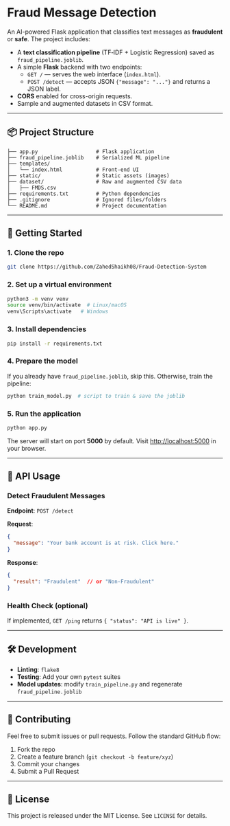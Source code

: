 # Fraud Message Detection

An AI-powered Flask application that classifies text messages as **fraudulent** or **safe**. The project includes:

- A **text classification pipeline** (TF‑IDF + Logistic Regression) saved as `fraud_pipeline.joblib`.
- A simple **Flask** backend with two endpoints:
  - `GET /` — serves the web interface (`index.html`).
  - `POST /detect` — accepts JSON `{"message": "..."}` and returns a JSON label.
- **CORS** enabled for cross-origin requests.
- Sample and augmented datasets in CSV format.

---

## 📦 Project Structure

```
├── app.py                   # Flask application
├── fraud_pipeline.joblib    # Serialized ML pipeline
├── templates/
│   └── index.html           # Front-end UI
├── static/                  # Static assets (images)
├── dataset/                 # Raw and augmented CSV data
│   ├── FMDS.csv
├── requirements.txt         # Python dependencies
├── .gitignore               # Ignored files/folders
└── README.md                # Project documentation
```

---

## 🚀 Getting Started

### 1. Clone the repo

```bash
git clone https://github.com/ZahedShaikh08/Fraud-Detection-System
```

### 2. Set up a virtual environment

```bash
python3 -m venv venv
source venv/bin/activate  # Linux/macOS
venv\Scripts\activate   # Windows
```

### 3. Install dependencies

```bash
pip install -r requirements.txt
```

### 4. Prepare the model

If you already have `fraud_pipeline.joblib`, skip this. Otherwise, train the pipeline:

```bash
python train_model.py  # script to train & save the joblib
```

### 5. Run the application

```bash
python app.py
```

The server will start on port **5000** by default. Visit [http://localhost:5000](http://localhost:5000) in your browser.

---

## 📡 API Usage

### Detect Fraudulent Messages

**Endpoint**: `POST /detect`

**Request**:

```json
{
  "message": "Your bank account is at risk. Click here."
}
```

**Response**:

```json
{
  "result": "Fraudulent"  // or "Non-Fraudulent"
}
```

### Health Check (optional)

If implemented, `GET /ping` returns `{ "status": "API is live" }`.

---

## 🛠 Development

- **Linting**: `flake8`
- **Testing**: Add your own `pytest` suites
- **Model updates**: modify `train_pipeline.py` and regenerate `fraud_pipeline.joblib`

---

## 🤝 Contributing

Feel free to submit issues or pull requests. Follow the standard GitHub flow:

1. Fork the repo
2. Create a feature branch (`git checkout -b feature/xyz`)
3. Commit your changes
4. Submit a Pull Request

---

## 📄 License

This project is released under the MIT License. See `LICENSE` for details.

